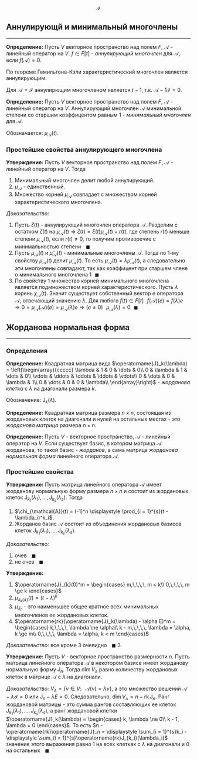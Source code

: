 $$\mathcal{I}$$

## Аннулирующй и минимальный многочлены

---

**Определение:**<a name="definition-0"></a> Пусть $V$ векторное пространство над полем $F$, $\mathcal{A}$ - линейный оператор на $V$. $f \in F[t]$ - *аннулирующий многочлен* для $\mathcal{A}$, если $f(\mathcal{A}) = 0$.

По теореме Гамильтона-Кэли характеристический многочлен является аннулирующим.

Для $\mathcal{A} = \mathcal{I}$ аннулирющим многочленом является $t - 1$, т.к. $\mathcal{A} - 1 \mathcal{I} = 0$.

**Определение:**<a name="definition-1"></a> Пусть $V$ векторное пространство над полем $F$, $\mathcal{A}$ - линейный оператор на $V$. Аннулирующий многочлен $\mathcal{A}$ минимальной степени со старшим коэффицентом равным $1$ - *минимальный многочлен* для $\mathcal{A}$.

Обозначается: $\mu_{\mathcal{A}}(t)$.

### Простейшие свойства аннулирующего многочлена

**Утверждение:**<a name="statement-0"></a> Пусть $V$ векторное пространство над полем $F$, $\mathcal{A}$ - линейный оператор на $V$. Тогда

1. Минимальный многочлен делит любой аннулирующий.
2. $\mu_{\mathcal{A}}$ - единственный.
3. Множество корней $\mu_{\mathcal{A}}$ совпадает с множеством корней характеристического многочлена.

*Доказательство:* 

1. Пусть $\zeta(t)$ - аннулирующий многочлен оператора $\mathcal{A}$. Разделим с остатком $\zeta(t)$ на $\mu_{\mathcal{A}}(t) \Rightarrow \zeta(t) = \xi(t)\mu_{\mathcal{A}}(t) + r(t)$, где степень $r(t)$ меньше степени $\mu_{\mathcal{A}}(t)$, если $r(t) \ne 0$, то получим противоречие с минимальностью степени $\,\,\,\,\blacksquare$
2. Пусть $\mu_{\mathcal{A}}(t)$ и $\tilde{\mu}_{\mathcal{A}}(t)$ - минимальные многочлены $\mathcal{A}$. Тогда по $1$-му свойству $\mu_{\mathcal{A}}(t)$ делит $\tilde{\mu}_{\mathcal{A}}(t)$. То есть $\mu_{\mathcal{A}}(t) = \lambda\tilde{\mu}_{\mathcal{A}}(t)$, а следовательно эти многочлены совпадают, так как коэффицент при старшем члене о минимального многочлена $1 \,\,\,\,\blacksquare$ 
3. По свойству $1$ множество корней минимального многочлена является подмножеством корней характеристического. Пусть $\lambda$ корень $\chi_{\mathcal{A}}(t)$. Значит существует собственный вектор $e$ оператора $\mathcal{A}$, отвечающий значению $\lambda$. Для любого $f(t) \in F[t] \,\,\,\, f(\mathcal{A})(e) = f(\lambda)e \Rightarrow 0 = \mu_{\mathcal{A}}(\mathcal{A})(e) = \mu_{\mathcal{A}}(\lambda)e \Rightarrow (e \ne 0) \,\,\,\, \mu_{\mathcal{A}}(\lambda) = 0 \,\,\,\,\blacksquare$

## Жорданова нормальная форма

---

### Определения

**Определение:**<a name="definition-2"></a> Квадратная матрица вида $\operatorname{J}_k(\lambda) = \left(\begin{array}{ccccc}
\lambda & 1 & 0 & \dots & 0\\
0 & \lambda & 1 & \dots & 0\\
\vdots & \ddots & \ddots & \ddots & \vdots\\
0 & \dots & 0 & \lambda & 1\\
0 & \dots & 0 & 0 & \lambda\\
\end{array}\right)$ - *жорданова клетка* с $\lambda$ на диагонали размера $k$.

Обозначение: $\operatorname{J}_k(\lambda)$.

**Определение:**<a name="definition-3"></a> Квадратная матрица размера $n \times n$, состоящая из жордановых клеток на диагонали и нулей на остальных местах - это *жорданова матрица* размера $n \times n$.

**Определение:**<a name="definition-4"></a> Пусть $V$ - векторное пространство, $\mathcal{A}$ - линейный оператор на $V$. Если существует базис, в котором матрица $\mathcal{A}$ жорданова, то такой базис - *жорданов*, а сама матрица *жорданова нормальная форма* линейного оператора $\mathcal{A}$.

### Простейшие свойства

**Утверждение:**<a name="statement-1"></a> Пусть матрица линейного оператора $\mathcal{A}$ имеет жорданову нормальную форму размера $n \times n$ и состоит из жордановых клеток $\operatorname{J}_{k_1}(\lambda_1), \ldots, \operatorname{J}_{k_s}(\lambda_s)$. Тогда

1. $\chi_{\mathcal{A}}(t) = (-1)^n \displaystyle \prod_{i = 1}^{s}(t - \lambda_i)^k_i$.
2. Жорданов базис $\mathcal{A}$ состоит из объединения жордановых базисов клеток $\operatorname{J}_{k_1}(\lambda_1), \ldots, \operatorname{J}_{k_s}(\lambda_s)$.

*Доказательство:*

1. очев $\,\,\,\,\blacksquare$
2. не очев $\,\,\,\,\blacksquare$

**Утверждение:**<a name="statement-2"></a> 

1. $\operatorname{J}_{k}(0)^m = \begin{cases}
    m,\,\,\,\, m < k\\
    0,\,\,\,\, m \ge k
\end{cases}$
2. $\mu_{\operatorname{J}_{k}(\lambda)}(t) = (t - \lambda)^k$
3. $\mu_{\operatorname{J}_n}$ - это наименьшее общее кратное всех минимальных многочленов ее жордановых клеток.
4. $\operatorname{rk}(\operatorname{J}_k(\lambda) - \alpha E)^m = \begin{cases}
    k,\,\,\,\, \lambda \ne \alpha\\
    k - m,\,\,\,\, \lambda = \alpha, k \ge m\\
    0,\,\,\,\, \lambda = \alpha, k < m
\end{cases}$

*Доказательство:* все кроме $3$ очевидно $\,\,\,\,\blacksquare$
3. 

**Утверждение:**<a name="statement-3"></a> Пусть $V$ - векторное пространство размерности $n$. Пусть матрица линейного оператора $\mathcal{A}$ в некотором базисе имеет жорданову нормальную форму $\operatorname{J}_n$. Тогда $\dim V_{\lambda}$ равно количеству жордановых клеток в матрице $\mathcal{A}$ с $\lambda$ на диагонали.

*Доказательство:* $V_{\lambda} = \{v \in V: \,\,\,\, \mathcal{A}(v) = \lambda v\}$, а это множество решений $\mathcal{A} - \lambda \mathcal{I} = 0$ или $\operatorname{J}_n - \lambda E = 0$. Следовательно, $\dim V_{\lambda} = n - \operatorname{rk}\operatorname{J}_n$. Ранг жордановой матрицы - это сумма рангов составляющих ее клеток $J_{k_1}(\lambda_1), \ldots, J_{k_s}(\lambda_s)$, а ранг жордановой клетки $\operatorname{J}_k(\lambda) = \begin{cases}
    k, \lambda \ne 0\\
    k - 1, \lambda = 0
\end{cases}$. То есть $n - \operatorname{rk}\operatorname{J}_n = \displaystyle \sum_{i = 1}^{s}k_i - \displaystyle \sum_{i = 1}^{s}\operatorname{rk}J_{k_i}(\lambda_i)$ значение этого выражения равно $1$ на всех клетках с $\lambda$ на диагонали и $0$ на остальных $\,\,\,\,\blacksquare$

